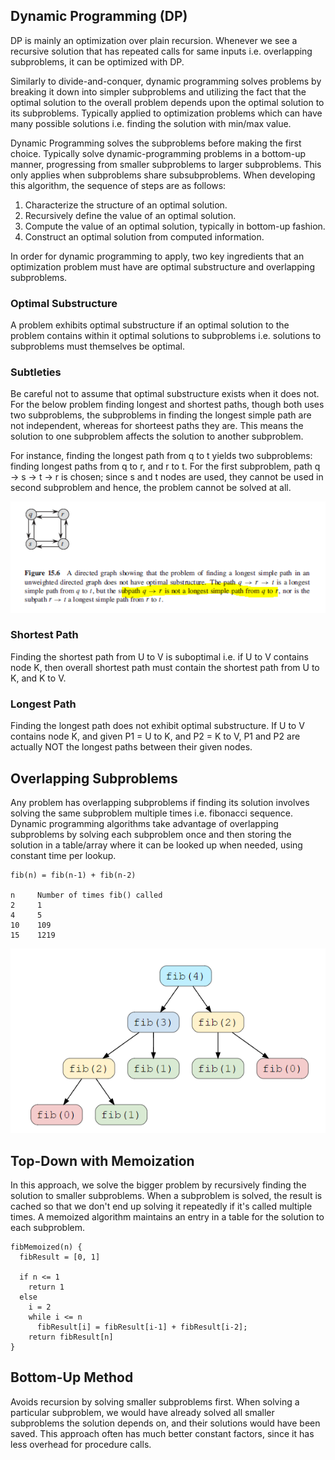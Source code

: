 ## Dynamic Programming (DP)

DP is mainly an optimization over plain recursion. Whenever we see a recursive solution that has repeated calls for same inputs i.e. overlapping subproblems, it can be optimized with DP.

Similarly to divide-and-conquer, dynamic programming solves problems by breaking it down into simpler subproblems and utilizing the fact that the optimal solution to the overall problem depends upon the optimal solution to its subproblems. Typically applied to optimization problems which can have many possible solutions i.e. finding the solution with min/max value.

Dynamic Programming solves the subproblems before making the first choice. Typically solve dynamic-programming problems in a bottom-up manner, progressing from smaller subproblems to larger subproblems. This only applies when subproblems share subsubproblems. When developing this algorithm, the sequence of steps are as follows:

1. Characterize the structure of an optimal solution.
2. Recursively define the value of an optimal solution.
3. Compute the value of an optimal solution, typically in bottom-up fashion.
4. Construct an optimal solution from computed information.

In order for dynamic programming to apply, two key ingredients that an optimization problem must have are optimal substructure and overlapping subproblems.

### Optimal Substructure

A problem exhibits optimal substructure if an optimal solution to the problem contains within it optimal solutions to subproblems i.e. solutions to subproblems must themselves be optimal.

### Subtleties

Be careful not to assume that optimal substructure exists when it does not. For the below problem finding longest and shortest paths, though both uses two subproblems, the subproblems in finding the longest simple path are not independent, whereas for shorteest paths they are. This means the solution to one subproblem affects the solution to another subproblem.

For instance, finding the longest path from q to t yields two subproblems: finding longest paths from q to r, and r to t. For the first subproblem, path q -> s -> t -> r is chosen; since s and t nodes are used, they cannot be used in second subproblem and hence, the problem cannot be solved at all.

<img src="../../images/dp-subtleties.PNG" >

### Shortest Path

Finding the shortest path from U to V is suboptimal i.e. if U to V contains node K, then overall shortest path must contain the shortest path from U to K, and K to V.

### Longest Path

Finding the longest path does not exhibit optimal substructure. If U to V contains node K, and given P1 = U to K, and P2 = K to V, P1 and P2 are actually NOT the longest paths between their given nodes.

## Overlapping Subproblems

Any problem has overlapping subproblems if finding its solution involves solving the same subproblem multiple times i.e. fibonacci sequence. Dynamic programming algorithms take advantage of overlapping subproblems by solving each subproblem once and then storing the solution in a table/array where it can be looked up when needed, using constant time per lookup.

```
fib(n) = fib(n-1) + fib(n-2)

n     Number of times fib() called
2     1
4     5
10    109
15    1219
```

<img src="../../images/dp-fibonacci.PNG">

## Top-Down with Memoization

In this approach, we solve the bigger problem by recursively finding the solution to smaller subproblems. When a subproblem is solved, the result is cached so that we don't end up solving it repeatedly if it's called multiple times. A memoized algorithm maintains an entry in a table for the solution to each subproblem.

```
fibMemoized(n) {
  fibResult = [0, 1]

  if n <= 1
    return 1
  else
    i = 2
    while i <= n
      fibResult[i] = fibResult[i-1] + fibResult[i-2];
    return fibResult[n]
}
```

## Bottom-Up Method

Avoids recursion by solving smaller subproblems first. When solving a particular subproblem, we would have already solved all smaller subproblems the solution depends on, and their solutions would have been saved. This approach often has much better constant factors, since it has less overhead for procedure calls.
